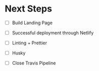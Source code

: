 # Next Steps
- [ ] Build Landing Page
- [ ] Successful deployment through Netlify
- [ ] Linting + Prettier
- [ ] Husky
- [ ] Close Travis Pipeline

